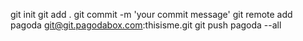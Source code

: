 git init
git add .
git commit -m 'your commit message'
git remote add pagoda git@git.pagodabox.com:thisisme.git
git push pagoda --all
